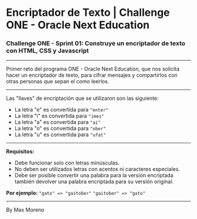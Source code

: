  

  # Encriptador de Texto | Challenge ONE - Oracle Next Education

### Challenge ONE - Sprint 01: Construye un encriptador de texto con HTML, CSS y Javascript

 

---

Primer reto del programa ONE - Oracle Next Education, que  nos solicita hacer un encriptador de texto, para cifrar mensajes y compartirlos con otras personas que sepan el como leerlos.

---

Las "llaves" de encriptación que se utilizaron son las siguiente:  
  
  - La letra "e" es convertida para `"enter"`
  - La letra "i" es convertida para `"imes"`
  - La letra "a" es convertida para `"ai"`
  - La letra "o" es convertida para `"ober"`
  - La letra "u" es convertida para `"ufat"`

---

**Requisitos:**  
  - Debe funcionar solo con letras minúsculas.
  - No deben ser utilizados letras con acentos ni caracteres especiales.
  - Debe ser posible convertir una palabra para la versión encriptada también devolver una palabra encriptada para su versión original.  

**Por ejemplo:** `"gato" => "gaitober"` `"gaitober" => "gato"`

---
By Max Moreno

  


 

